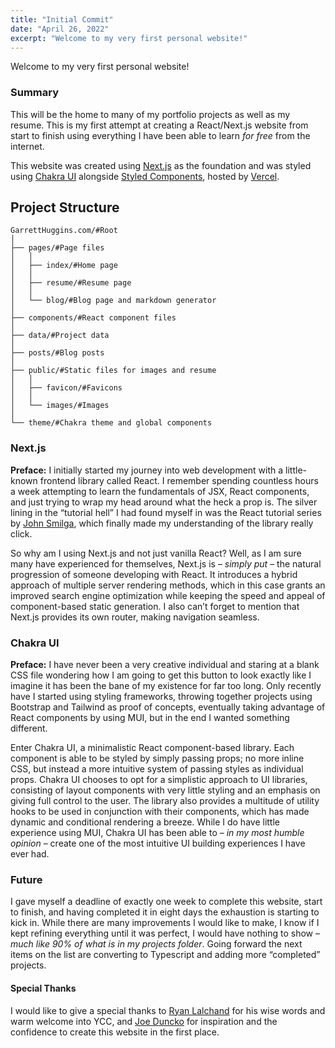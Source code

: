```yaml
---
title: "Initial Commit"
date: "April 26, 2022"
excerpt: "Welcome to my very first personal website!"
---
```


Welcome to my very first personal website!

### Summary

This will be the home to many of my portfolio projects as well as my resume. This is my first attempt at creating a React/Next.js website from start to finish using everything I have been able to learn _for free_ from the internet.

This website was created using [Next.js](https://nextjs.org/) as the foundation and was styled using [Chakra UI](https://chakra-ui.com/) alongside [Styled Components](https://emotion.sh/docs/styled), hosted by [Vercel](https://vercel.com/).

## Project Structure

```
GarrettHuggins.com/#Root
│
├── pages/#Page files
│   │
│   ├── index/#Home page
│   │
│   ├── resume/#Resume page
│   │
│   └── blog/#Blog page and markdown generator
│
├── components/#React component files
│
├── data/#Project data
│
├── posts/#Blog posts
│
├── public/#Static files for images and resume
│   │
│   ├── favicon/#Favicons
│   │
│   └── images/#Images
│
└── theme/#Chakra theme and global components
```

### Next.js

**Preface:**
I initially started my journey into web development with a little-known frontend library called React. I remember spending countless hours a week attempting to learn the fundamentals of JSX, React components, and just trying to wrap my head around what the heck a prop is. The silver lining in the “tutorial hell” I had found myself in was the React tutorial series by [John Smilga](https://www.johnsmilga.com/), which finally made my understanding of the library really click.

So why am I using Next.js and not just vanilla React? Well, as I am sure many have experienced for themselves, Next.js is – _simply put_ – the natural progression of someone developing with React. It introduces a hybrid approach of multiple server rendering methods, which in this case grants an improved search engine optimization while keeping the speed and appeal of component-based static generation. I also can’t forget to mention that Next.js provides its own router, making navigation seamless.

### Chakra UI

**Preface:**
I have never been a very creative individual and staring at a blank CSS file wondering how I am going to get this button to look exactly like I imagine it has been the bane of my existence for far too long. Only recently have I started using styling frameworks, throwing together projects using Bootstrap and Tailwind as proof of concepts, eventually taking advantage of React components by using MUI, but in the end I wanted something different.

Enter Chakra UI, a minimalistic React component-based library. Each component is able to be styled by simply passing props; no more inline CSS, but instead a more intuitive system of passing styles as individual props. Chakra UI chooses to opt for a simplistic approach to UI libraries, consisting of layout components with very little styling and an emphasis on giving full control to the user. The library also provides a multitude of utility hooks to be used in conjunction with their components, which has made dynamic and conditional rendering a breeze. While I do have little experience using MUI, Chakra UI has been able to – _in my most humble opinion_ – create one of the most intuitive UI building experiences I have ever had.

### Future

I gave myself a deadline of exactly one week to complete this website, start to finish, and having completed it in eight days the exhaustion is starting to kick in. While there are many improvements I would like to make, I know if I kept refining everything until it was perfect, I would have nothing to show – _much like 90% of what is in my projects folder_. Going forward the next items on the list are converting to Typescript and adding more “completed” projects.

#### Special Thanks

I would like to give a special thanks to [Ryan Lalchand](https://www.ryanlalchand.com/) for his wise words and warm welcome into YCC, and [Joe Duncko](https://joeduncko.com/) for inspiration and the confidence to create this website in the first place.
